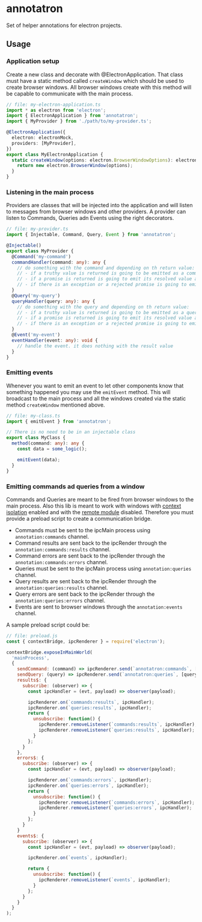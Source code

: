 # annotatron

Set of helper annotations for electron projects.

## Usage


### Application setup

Create a new class and decorate with @ElectronApplication. That class must have a static method called `createWindow` which should be used to create browser windows. All browser windows create with this method will be capable to communicate with the main process.

```typescript
// file: my-electron-application.ts
import * as electron from 'electron';
import { ElectronApplication } from 'annotatron';
import { MyProvider } from './path/to/my-provider.ts';

@ElectronApplication({
  electron: electronMock,
  providers: [MyProvider],
})
export class MyElectronApplication {
  static createWindow(options: electron.BrowserWindowOptions): electron.BrowserWindow {
    return new electron.BrowserWindow(options);
  }
}
```

### Listening in the main process

Providers are classes that will be injected into the application and will listen to messages from browser windows and other providers. A provider can listen to Commands, Queries adn Events using the right decorators.

```typescript
// file: my-provider.ts
import { Injectable, Command, Query, Event } from 'annotatron';

@Injectable()
export class MyProvider {
  @Command('my-command')
  commandHandler(command: any): any {
    // do something with the command and depending on th return value:
    // - if a truthy value is returned is going to be emitted as a command result
    // - if a promise is returned is going to emit its resolved value as a command result
    // - if there is an exception or a rejected promise is going to emit the error/rejected value as a command error
  }
  @Query('my-query')
  queryHandler(query: any): any {
    // do something with the query and depending on th return value:
    // - if a truthy value is returned is going to be emitted as a query result
    // - if a promise is returned is going to emit its resolved value as a query result
    // - if there is an exception or a rejected promise is going to emit the error/rejected value as a query error
  }
  @Event('my-event')
  eventHandler(event: any): void {
    // handle the event. it does nothing with the result value
  }
}
```

### Emitting events

Whenever you want to emit an event to let other components know that something happened you may use the `emitEvent` method. This will broadcast to the main process and all the windows created via the static method `createWindow` mentioned above.

```typescript
// file: my-class.ts
import { emitEvent } from 'annotatron';

// There is no need to be in an injectable class
export class MyClass {
  method(command: any): any {
    const data = some_logic();

    emitEvent(data);
  }
}
```

### Emitting commands ad queries from a window

Commands and Queries are meant to be fired from browser windows to the main process. Also this lib is meant to work with windows with [context isolation](https://www.electronjs.org/docs/tutorial/context-isolation) enabled and with the [remote module](https://www.electronjs.org/docs/api/remote) disabled. Therefore you must provide a preload script to create a communication bridge.

- Commands must be sent to the ipcMain process using `annotation:commands` channel.
- Command results are sent back to the ipcRender through the `annotation:commands:results` channel.
- Command errors are sent back to the ipcRender through the `annotation:commands:errors` channel.
- Queries must be sent to the ipcMain process using `annotation:queries` channel.
- Query results are sent back to the ipcRender through the `annotation:queries:results` channel.
- Query errors are sent back to the ipcRender through the `annotation:queries:errors` channel.
- Events are sent to browser windows through the `annotation:events` channel.

A sample preload script could be:

```javascript
// file: preload.js
const { contextBridge, ipcRenderer } = require('electron');

contextBridge.exposeInMainWorld(
  'mainProcess',
  {
    sendCommand: (command) => ipcRenderer.send(`annotatron:commands`, [command]),
    sendQuery: (query) => ipcRenderer.send(`annotatron:queries`, [query]),
    results$: {
      subscribe: (observer) => {
        const ipcHandler = (evt, payload) => observer(payload);

        ipcRenderer.on(`commands:results`, ipcHandler);
        ipcRenderer.on(`queries:results`, ipcHandler);
        return {
          unsubscribe: function() {
            ipcRenderer.removeListener(`commands:results`, ipcHandler);
            ipcRenderer.removeListener(`queries:results`, ipcHandler);
          }
        };
      }
    },
    errors$: {
      subscribe: (observer) => {
        const ipcHandler = (evt, payload) => observer(payload);

        ipcRenderer.on(`commands:errors`, ipcHandler);
        ipcRenderer.on(`queries:errors`, ipcHandler);
        return {
          unsubscribe: function() {
            ipcRenderer.removeListener(`commands:errors`, ipcHandler);
            ipcRenderer.removeListener(`queries:errors`, ipcHandler);
          }
        };
      }
    }
    events$: {
      subscribe: (observer) => {
        const ipcHandler = (evt, payload) => observer(payload);

        ipcRenderer.on(`events`, ipcHandler);

        return {
          unsubscribe: function() {
            ipcRenderer.removeListener(`events`, ipcHandler);
          }
        };
      }
    }
  }
);
```
